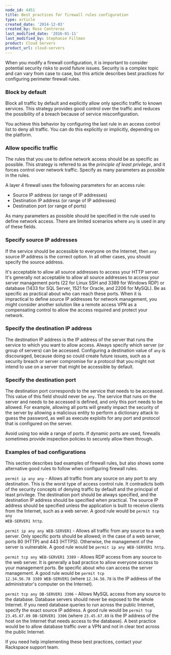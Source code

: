 ```yaml
---
node_id: 4451
title: Best practices for firewall rules configuration
type: article
created_date: '2014-12-03'
created_by: Rose Contreras
last_modified_date: '2016-01-11'
last_modified_by: Stephanie Fillmon
product: Cloud Servers
product_url: cloud-servers
---
```


When you modify a firewall configuration, it is important to consider potential security risks to avoid future issues. Security is a complex topic and can vary from case to case, but this article describes best practices for configuring perimeter firewall rules.

### Block by default

Block all traffic by default and explicitly allow only specific traffic to known services. This strategy provides good control over the traffic and reduces the possibility of a breach because of service misconfiguration.

You achieve this behavior by configuring the last rule in an access control list to deny all traffic. You can do this explicitly or implicitly, depending on the platform.

### Allow specific traffic

The rules that you use to define network access should be as specific as possible. This strategy is referred to as the *principle of least privilege*, and it forces control over network traffic. Specify as many parameters as possible in the rules.

A layer 4 firewall uses the following parameters for an access rule:

- Source IP address (or range of IP addresses)
- Destination IP address (or range of IP addresses)
- Destination port (or range of ports)

As many parameters as possible should be specified in the rule used to define network access. There are limited scenarios where <code>any</code> is used in any of these fields.

### Specify source IP addresses

If the service should be accessible to everyone on the Internet, then <code>any</code> source IP address is the correct option. In all other cases, you should specify the source address.

It's acceptable to allow all source addresses to access your HTTP server. It's generally not acceptable to allow all source addresses to access your server management ports (22 for Linux SSH and 3389 for Windows RDP) or database (1433 for SQL Server, 1521 for Oracle, and 2206 for MySQL). Be as specific as practical about who can reach these ports. When it is impractical to define source IP addresses for network management, you might consider another solution like a remote access VPN as a compensating control to allow the access required and protect your network.

### Specify the destination IP address

The destination IP address is the IP address of the server that runs the service to which you want to allow access. Always specify which server (or group of servers) can be accessed. Configuring a destination value of <code>any</code> is discouraged, because doing so could create future issues, such as a security breach or server compromise for a protocol that you might not intend to use on a server that might be accessible by default.

### Specify the destination port

The destination port corresponds to the service that needs to be accessed. This value of this field should never be <code>any</code>. The service that runs on the server and needs to be accessed is defined, and only this port needs to be allowed. For example, allowing all ports will greatly impact the security of the server by allowing a malicious entity to perform a dictionary attack to guess the password, as well as execute exploits for any port and protocol that is configured on the server.

Avoid using too wide a range of ports. If dynamic ports are used, firewalls sometimes provide inspection policies to securely allow them through.

### Examples of bad configurations

This section describes bad examples of firewall rules, but also shows some alternative good rules to follow when configuring firewall rules.

<code>permit ip any any</code> - Allows all traffic from any source on any port to any destination. This is the worst type of access control rule. It contradicts both of the security concepts of denying traffic by default and the principal of least privilege. The destination port should be always specified, and the destination IP address should be specified when practical. The source IP address should be specified unless the application is built to receive clients from the Internet, such as a web server. A good rule would be <code>permit tcp any WEB-SERVER1 http</code>.

<code>permit ip any any WEB-SERVER1</code> - Allows all traffic from any source to a web server. Only specific ports should be allowed; in the case of a web server, ports 80 (HTTP) and 443 (HTTPS). Otherwise, the management of the server is vulnerable. A good rule would be <code>permit ip any WEB-SERVER1 http</code>.

<code>permit tcp any WEB-SERVER1 3389</code> - Allows RDP access from any source to the web server. It is generally a bad practice to allow everyone access to your management ports. Be specific about who can access the server management. A good rule would be <code>permit tcp 12.34.56.78 3389 WEB-SERVER1</code> (where <code>12.34.56.78</code> is the IP address of the administrator's computer on the Internet).

<code>permit tcp any DB-SERVER1 3306</code> - Allows MySQL access from any source to the database. Database servers should never be exposed to the whole Internet. If you need database queries to run across the public Internet, specify the exact source IP address. A good rule would be <code>permit tcp 23.45.67.89 DB-SERVER1 3306</code> (where <code>23.45.67.89</code> is the IP address of the host on the Internet that needs access to the database). A best practice would be to allow database traffic over a VPN and not in clear text across the public Internet.

If you need help implementing these best practices, contact your Rackspace support team.
